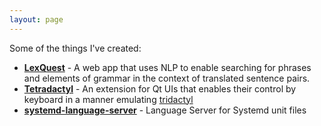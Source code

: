 ```yaml
---
layout: page
---
```


Some of the things I've created:

- [**LexQuest**](https://lex.sacawa.net) - A web app that uses NLP to enable searching for phrases and elements of grammar in the context of translated sentence pairs.
- [**Tetradactyl**](https://github.com/psacawa/tetradactyl) - An extension for Qt UIs that enables their control by keyboard in a manner emulating  [tridactyl](https://github.com/tridactyl/tridactyl)
- [**systemd-language-server**](https://github.com/psacawa/systemd-language-server) - Language Server for Systemd unit files
